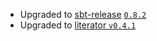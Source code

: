 * Upgraded to [sbt-release](https://github.com/sbt/sbt-release) [`0.8.2`](http://notes.implicit.ly/post/76357095731/sbt-release-0-8-2)
* Upgraded to [literator `v0.4.1`](https://github.com/laughedelic/literator/releases/tag/v0.4.1)
